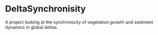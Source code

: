 # DeltaSynchronisity
A project looking at the synchronicity of vegetation growth and sediment dynamics in global deltas.  
